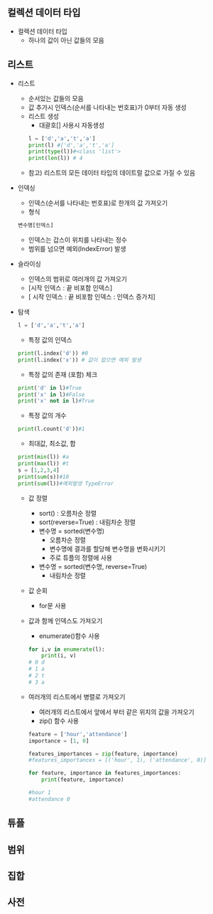 ## 컬렉션 데이터 타입
* 컬렉션 데이터 타입
    * 하나의 값이 아닌 값들의 모음

## 리스트
* 리스트
    * 순서있는 값들의 모음
    * 값 추가시 인덱스(순서를 나타내는 번호표)가 0부터 자동 생성
    * 리스트 생성
        * 대괄호[] 사용시 자동생성
        ```py
        l = ['d','a','t','a']
        print(l) #['d','a','t','a']
        print(type(l))#<class 'list'>
        print(len(l)) # 4
        ```
    * 참고) 리스트의 모든 데이터 타입의 데이트럴 값으로 가질 수 있음

* 인덱싱 
    * 인덱스(순서를 나타내는 번호표)로 한개의 값 가져오기
    * 형식
    ```py
    변수명[인덱스]
    ```
    * 인덱스는 갑스이 위치를 나타내는 정수
    * 범위를 넘으면 예외(IndexError) 발생

* 슬라이싱
    * 인덱스의 범위로 여러개의 값 가져오기
    * [시작 인덱스 : 끝 비포함 인덱스]
    * [ 시작 인덱스 : 끝 비포함 인덱스 : 인덱스 증가치]

* 탐색
    ```py
    l = ['d','a','t','a']
    ```
    * 특정 값의 인덱스
    ```py
    print(l.index('d')) #0
    print(l.index('x')) # 값이 없으면 예외 발생    
    ```
    * 특정 값의 존재 (포함) 체크
    ```py
    print('d' in l)#True
    print('x' in l)#False
    print('x' not in l)#True
    ```
    * 특정 값의 개수
    ```py
    print(l.count('d'))#1
    ```
    * 최대값, 최소값, 합
    ```py
    print(min(l)) #a
    print(max(l)) #t
    s = [1,2,3,4]
    print(sum(s))#10
    print(sum(l))#예외발생 TypeError
    ```
    * 값 정렬
        * sort() : 오름차순 정렬
        * sort(reverse=True) : 내림차순 정렬
        * 변수명 = sorted(변수명) 
            * 오름차순 정렬
            * 변수명에 결과를 할당해 변수명을 변화시키기
            * 주로 튜플의 정렬에 사용
        * 변수명 = sorted(변수명, reverse=True)
            * 내림차순 정렬
    
    * 값 순회
        * for문 사용
    
    * 값과 함께 인덱스도 가져오기
        * enumerate()함수 사용
        ```py
        for i,v in enumerate(l):
            print(i, v)
        # 0 d
        # 1 a
        # 2 t
        # 3 a
        ```
    
    * 여러개의 리스트에서 병렬로 가져오기
        * 여러개의 리스트에서 앞에서 부터 같은 위치의 값을 가져오기
        * zip() 함수 사용
        ```py
        feature = ['hour','attendance']
        importance = [1, 0]
        
        features_importances = zip(feature, importance)
        #features_importances = [('hour', 1), ('attendance', 0)]

        for feature, importance in features_importances:
            print(feature, importance)

        #hour 1
        #attendance 0
        ```
## 튜플

## 범위

## 집합

## 사전
